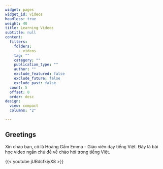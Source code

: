 ```yaml
---
widget: pages
widget_id: videos
headless: true
weight: 40
title: Learning Videos
subtitle: null
content:
  filters:
    folders:
      - videos
    tag: ""
    category: ""
    publication_type: ""
    author: ""
    exclude_featured: false
    exclude_future: false
    exclude_past: false
  count: 5
  offset: 0
  order: desc
design:
  view: compact
  columns: "2"

---
```

## Greetings

Xin chào bạn, cô là Hoàng Gấm Emma - Giáo viên dạy tiếng Việt.
Đây là bài học video ngắn chủ đề về chào hỏi trong tiếng Việt.

{{< youtube jUBdcfkiyX8 >}}

</br>
